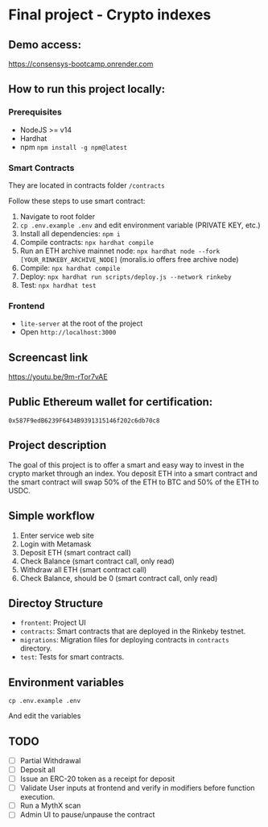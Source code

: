 # Final project - Crypto indexes

## Demo access:
https://consensys-bootcamp.onrender.com

## How to run this project locally:

### Prerequisites

* NodeJS >= v14
* Hardhat
* npm `npm install -g npm@latest`

### Smart Contracts

They are located in contracts folder `/contracts`

Follow these steps to use smart contract:
1. Navigate to root folder
2. `cp .env.example .env` and edit environment variable (PRIVATE KEY, etc.)
3. Install all dependencies: `npm i`
4. Compile contracts: `npx hardhat compile`
5. Run an ETH archive mainnet node: `npx hardhat node --fork [YOUR_RINKEBY_ARCHIVE_NODE]` (moralis.io offers free archive node)
6. Compile: `npx hardhat compile`
7. Deploy: `npx hardhat run scripts/deploy.js --network rinkeby`
8. Test: `npx hardhat test`

### Frontend

* `lite-server` at the root of the project
* Open `http://localhost:3000`

## Screencast link

https://youtu.be/9m-rTor7vAE

## Public Ethereum wallet for certification:

`0x587F9edB6239F6434B9391315146f202c6db70c8`

## Project description

The goal of this project is to offer a smart and easy way to invest in the crypto market through an index.
You deposit ETH into a smart contract and the smart contract will swap 50% of the ETH to BTC and 50% of the ETH to USDC.

## Simple workflow

1. Enter service web site
2. Login with Metamask
3. Deposit ETH (smart contract call)
4. Check Balance (smart contract call, only read)
5. Withdraw all ETH (smart contract call)
5. Check Balance, should be 0 (smart contract call, only read)

## Directoy Structure

- `frontent`: Project UI
- `contracts`: Smart contracts that are deployed in the Rinkeby testnet.
- `migrations`: Migration files for deploying contracts in `contracts` directory.
- `test`: Tests for smart contracts.

## Environment variables

```
cp .env.example .env
```
And edit the variables

## TODO

- [ ] Partial Withdrawal
- [ ] Deposit all
- [ ] Issue an ERC-20 token as a receipt for deposit
- [ ] Validate User inputs at frontend and verify in modifiers before function execution.
- [ ] Run a MythX scan
- [ ] Admin UI to pause/unpause the contract
